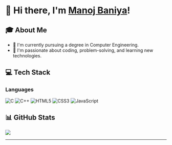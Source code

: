# 👋 Hi there, I'm [Manoj Baniya](https://github.com/manojbaniya68)!

## 🎓 About Me
- 🌱 I'm currently pursuing a degree in Computer Engineering.
- 💼 I'm passionate about coding, problem-solving, and learning new technologies.

## 💻 Tech Stack
### Languages
![C](https://img.shields.io/badge/C-00599C?style=for-the-badge&logo=c&logoColor=white)
![C++](https://img.shields.io/badge/C++-00599C?style=for-the-badge&logo=c%2B%2B&logoColor=white)
![HTML5](https://img.shields.io/badge/html5-%23E34F26.svg?style=for-the-badge&logo=html5&logoColor=white)
![CSS3](https://img.shields.io/badge/css3-%231572B6.svg?style=for-the-badge&logo=css3&logoColor=white)
![JavaScript](https://img.shields.io/badge/javascript-%23323330.svg?style=for-the-badge&logo=javascript&logoColor=%23F7DF1E)

## 📊 GitHub Stats
![](https://github-readme-stats.vercel.app/api?username=manojbaniya68&theme=dark&hide_border=false&include_all_commits=false&count_private=false&animation=true)

---
